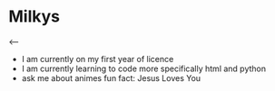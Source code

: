 # Milkys
<--
- I am currently on my first year of licence
- I am currently learning to code more specifically html and python
- ask me about animes
  fun fact: Jesus Loves You
